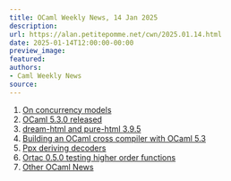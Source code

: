 ```yaml
---
title: OCaml Weekly News, 14 Jan 2025
description:
url: https://alan.petitepomme.net/cwn/2025.01.14.html
date: 2025-01-14T12:00:00-00:00
preview_image:
featured:
authors:
- Caml Weekly News
source:
---
```


<ol><li><a href="https://alan.petitepomme.net/cwn/2025.01.14.html#1">On concurrency models</a></li><li><a href="https://alan.petitepomme.net/cwn/2025.01.14.html#2">OCaml 5.3.0 released</a></li><li><a href="https://alan.petitepomme.net/cwn/2025.01.14.html#3">dream-html and pure-html 3.9.5</a></li><li><a href="https://alan.petitepomme.net/cwn/2025.01.14.html#4">Building an OCaml cross compiler with OCaml 5.3</a></li><li><a href="https://alan.petitepomme.net/cwn/2025.01.14.html#5">Ppx deriving decoders</a></li><li><a href="https://alan.petitepomme.net/cwn/2025.01.14.html#6">Ortac 0.5.0 testing higher order functions</a></li><li><a href="https://alan.petitepomme.net/cwn/2025.01.14.html#7">Other OCaml News</a></li></ol>
